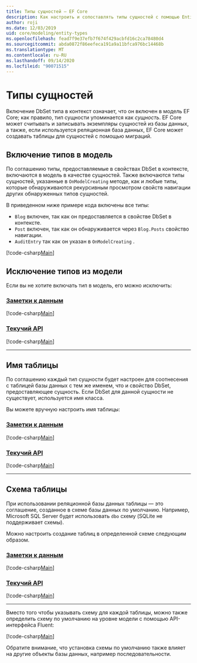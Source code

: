 ```yaml
---
title: Типы сущностей — EF Core
description: Как настроить и сопоставлять типы сущностей с помощью Entity Framework Core
author: roji
ms.date: 12/03/2019
uid: core/modeling/entity-types
ms.openlocfilehash: fead7f9e37efb7f674f429acbfd16c2ca78480d4
ms.sourcegitcommit: abda0872f86eefeca191a9a11bfca976bc14468b
ms.translationtype: MT
ms.contentlocale: ru-RU
ms.lasthandoff: 09/14/2020
ms.locfileid: "90071515"
---
```

# <a name="entity-types"></a>Типы сущностей

Включение DbSet типа в контекст означает, что он включен в модель EF Core; как правило, тип сущности упоминается как *сущность*. EF Core может считывать и записывать экземпляры сущностей из базы данных, а также, если используется реляционная база данных, EF Core может создавать таблицы для сущностей с помощью миграций.

## <a name="including-types-in-the-model"></a>Включение типов в модель

По соглашению типы, предоставляемые в свойствах DbSet в контексте, включаются в модель в качестве сущностей. Также включаются типы сущностей, указанные в `OnModelCreating` методе, как и любые типы, которые обнаруживаются рекурсивным просмотром свойств навигации других обнаруженных типов сущностей.

В приведенном ниже примере кода включены все типы:

* `Blog` включен, так как он предоставляется в свойстве DbSet в контексте.
* `Post` включен, так как он обнаруживается через `Blog.Posts` свойство навигации.
* `AuditEntry` так как он указан в `OnModelCreating` .

[!code-csharp[Main](../../../samples/core/Modeling/Conventions/EntityTypes.cs?name=EntityTypes&highlight=3,7,16)]

## <a name="excluding-types-from-the-model"></a>Исключение типов из модели

Если вы не хотите включать тип в модель, его можно исключить:

### <a name="data-annotations"></a>[Заметки к данным](#tab/data-annotations)

[!code-csharp[Main](../../../samples/core/Modeling/DataAnnotations/IgnoreType.cs?name=IgnoreType&highlight=1)]

### <a name="fluent-api"></a>[Текучий API](#tab/fluent-api)

[!code-csharp[Main](../../../samples/core/Modeling/FluentAPI/IgnoreType.cs?name=IgnoreType&highlight=3)]

***

## <a name="table-name"></a>Имя таблицы

По соглашению каждый тип сущности будет настроен для соотнесения с таблицей базы данных с тем же именем, что и свойство DbSet, предоставляющее сущность. Если DbSet для данной сущности не существует, используется имя класса.

Вы можете вручную настроить имя таблицы:

### <a name="data-annotations"></a>[Заметки к данным](#tab/data-annotations)

[!code-csharp[Main](../../../samples/core/Modeling/DataAnnotations/TableName.cs?Name=TableName&highlight=1)]

### <a name="fluent-api"></a>[Текучий API](#tab/fluent-api)

[!code-csharp[Main](../../../samples/core/Modeling/FluentAPI/TableName.cs?Name=TableName&highlight=3-4)]

***

## <a name="table-schema"></a>Схема таблицы

При использовании реляционной базы данных таблицы — это соглашение, созданное в схеме базы данных по умолчанию. Например, Microsoft SQL Server будет использовать `dbo` схему (SQLite не поддерживает схемы).

Можно настроить создание таблиц в определенной схеме следующим образом.

### <a name="data-annotations"></a>[Заметки к данным](#tab/data-annotations)

[!code-csharp[Main](../../../samples/core/Modeling/DataAnnotations/TableNameAndSchema.cs?name=TableNameAndSchema&highlight=1)]

### <a name="fluent-api"></a>[Текучий API](#tab/fluent-api)

[!code-csharp[Main](../../../samples/core/Modeling/FluentAPI/TableNameAndSchema.cs?name=TableNameAndSchema&highlight=3-4)]

***

Вместо того чтобы указывать схему для каждой таблицы, можно также определить схему по умолчанию на уровне модели с помощью API-интерфейса Fluent:

[!code-csharp[Main](../../../samples/core/Modeling/FluentAPI/DefaultSchema.cs?name=DefaultSchema&highlight=3)]

Обратите внимание, что установка схемы по умолчанию также влияет на другие объекты базы данных, например последовательности.
